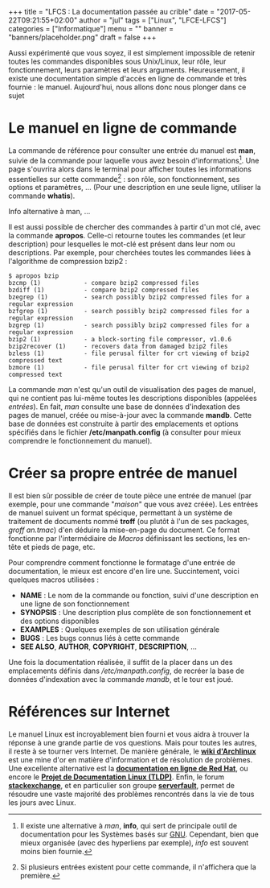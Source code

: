 +++
title      = "LFCS : La documentation passée au crible"
date       = "2017-05-22T09:21:55+02:00"
author     = "jul"
tags       = ["Linux", "LFCE-LFCS"]
categories = ["Informatique"]
menu       = ""
banner     = "banners/placeholder.png"
draft      = false
+++

<!-- ê î ô û -->

Aussi expérimenté que vous soyez, il est simplement impossible de retenir toutes les commandes disponibles sous Unix/Linux, leur rôle, leur fonctionnement, leurs paramètres et leurs arguments. Heureusement, il existe une documentation simple d'accès en ligne de commande et très fournie : le manuel. Aujourd'hui, nous allons donc nous plonger dans ce sujet 

# Le manuel en ligne de commande

La commande de référence pour consulter une entrée du manuel est **man**, suivie de la commande pour laquelle vous avez besoin d'informations[^1]. Une page s'ouvrira alors dans le terminal pour afficher toutes les informations essentielles sur cette commande[^2] : son rôle, son fonctionnement, ses options et paramètres, ... (Pour une description en une seule ligne, utiliser la commande **whatis**).

Info alternative à man, ...

[^1]: Il existe une alternative à _man_, **info**, qui sert de principale outil de documentation pour les Systèmes basés sur [GNU](https://en.wikipedia.org/wiki/GNU). Cependant, bien que mieux organisée (avec des hyperliens par exemple), _info_ est souvent moins bien fournie.

[^2]: Si plusieurs entrées existent pour cette commande, il n'affichera que la première.

Il est aussi possible de chercher des commandes à partir d'un mot clé, avec la commande **apropos**. Celle-ci retourne toutes les commandes (et leur description) pour lesquelles le mot-clé est présent dans leur nom ou descriptions. Par exemple, pour cherchées toutes les commandes liées à l'algorithme de compression bzip2 : 

	$ apropos bzip
	bzcmp (1)            - compare bzip2 compressed files
	bzdiff (1)           - compare bzip2 compressed files
	bzegrep (1)          - search possibly bzip2 compressed files for a regular expression
	bzfgrep (1)          - search possibly bzip2 compressed files for a regular expression
	bzgrep (1)           - search possibly bzip2 compressed files for a regular expression
	bzip2 (1)            - a block-sorting file compressor, v1.0.6
	bzip2recover (1)     - recovers data from damaged bzip2 files
	bzless (1)           - file perusal filter for crt viewing of bzip2 compressed text
	bzmore (1)           - file perusal filter for crt viewing of bzip2 compressed text

La commande _man_ n'est qu'un outil de visualisation des pages de manuel, qui ne contient pas lui-même toutes les descriptions disponibles (appelées _entrées_). En fait, _man_ consulte une base de données d'indexation des pages de manuel, créée ou mise-à-jour avec la commande **mandb**. Cette base de données est construite à partir des emplacements et options spécifiés dans le fichier **/etc/manpath.config** (à consulter pour mieux comprendre le fonctionnement du manuel).

# Créer sa propre entrée de manuel

Il est bien sûr possible de créer de toute pièce une entrée de manuel (par exemple, pour une commande "_maison_" que vous avez créée). Les entrées de manuel suivent un format spécique, permettant à un système de traitement de documents nommé **troff** (ou plutôt à l'un de ses packages, _groff an.tmac_) d'en déduire la mise-en-page du document. Ce format fonctionne par l'intermédiaire de _Macros_ définissant les sections, les en-tête et pieds de page, etc.

Pour comprendre comment fonctionne le formatage d'une entrée de documentation, le mieux est encore d'en lire une. Succintement, voici quelques macros utilisées :

- **NAME** : Le nom de la commande ou fonction, suivi d'une description en une ligne de son fonctionnement
- **SYNOPSIS** : Une description plus complète de son fonctionnement et des options disponibles
- **EXAMPLES** : Quelques exemples de son utilisation générale
- **BUGS** : Les bugs connus liés à cette commande
- **SEE ALSO**, **AUTHOR**, **COPYRIGHT**, **DESCRIPTION**, ...

Une fois la documentation réalisée, il suffit de la placer dans un des emplacements définis dans _/etc/manpath.config_, de recréer la base de données d'indexation avec la commande _mandb_, et le tour est joué.

<!-- https://www.cyberciti.biz/faq/linux-unix-creating-a-manpage/ -->



# Références sur Internet

Le manuel Linux est incroyablement bien fourni et vous aidra à trouver la réponse à une grande partie de vos questions. Mais pour toutes les autres, il reste à se tourner vers Internet. De manière générale, le [**wiki d'Archlinux**](https://wiki.archlinux.org) est une mine d'or en matière d'information et de résolution de problèmes. Une excellente alternative est la [**documentation en ligne de Red Hat**](https://access.redhat.com/documentation), ou encore le [**Projet de Documentation Linux (TLDP)**](http://www.tldp.org/). Enfin, le forum [**stackexchange**](https://stackexchange.com/), et en particulier son groupe [**serverfault**](https://serverfault.com/), permet de résoudre une vaste majorité des problèmes rencontrés dans la vie de tous les jours avec Linux.

<!-- https://www.youtube.com/watch?v=59jnWX_EzTY&index=123&list=WL -->

